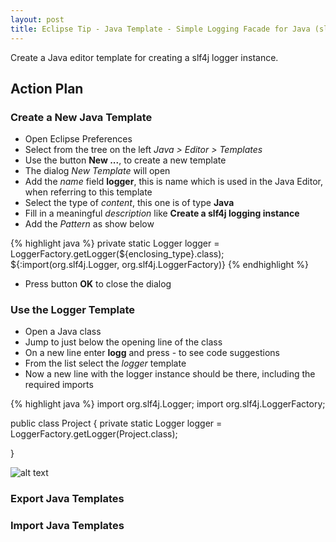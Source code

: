 ```yaml
---
layout: post
title: Eclipse Tip - Java Template - Simple Logging Facade for Java (slf4j)
---
```

Create a Java editor template for creating a slf4j logger instance.


## Action Plan

### Create a New Java Template

- Open Eclipse Preferences
- Select from the tree on the left _Java > Editor > Templates_
- Use the button __New ...__, to create a new template
- The dialog _New Template_ will open
- Add the _name_ field __logger__, this is name which is used in the Java Editor, when referring to this template
- Select the type of _content_, this one is of type __Java__ 
- Fill in a meaningful _description_ like __Create a slf4j logging instance__
- Add the _Pattern_ as show below

{% highlight java %}
private static Logger logger = LoggerFactory.getLogger(${enclosing_type}.class);
${:import(org.slf4j.Logger, org.slf4j.LoggerFactory)}
{% endhighlight %}

- Press button __OK__ to close the dialog


### Use the Logger Template

- Open a Java class
- Jump to just below the opening line of the class
- On a new line enter __logg__ and press <ctrl>-<space> to see code suggestions
- From the list select the _logger_ template
- Now a new line with the logger instance should be there, including the required imports

{% highlight java %}
import org.slf4j.Logger;
import org.slf4j.LoggerFactory;

public class Project {
	private static Logger logger = LoggerFactory.getLogger(Project.class);

}

![alt text](https://github.com/verhagen/verhagen.github.io/raw/master/images/eclipse-preferences-java-template-slf4j-00.jpeg "Eclipse Preferences - Java Template - slf4j")

### Export Java Templates

### Import Java Templates

